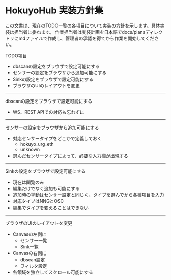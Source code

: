 # HokuyoHub 実装方針集

この文書は、現在のTODO一覧の各項目について実装の方針を示します。具体実装は担当者に委ねます。
作業担当者は実装計画を日本語でdocs/plansディレクトリにmdファイルで作成し、管理者の承認を得てから作業を開始してください。

TODO項目
- dbscanの設定をブラウザで設定可能にする
- センサーの設定をブラウザから追加可能にする
- Sinkの設定をブラウザで設定可能にする
- ブラウザのUIのレイアウトを変更

---

dbscanの設定をブラウザで設定可能にする

- WS、REST APIでの対応も忘れずに

---

センサーの設定をブラウザから追加可能にする

- 対応センサータイプをどこかで定義しておく
    - hokuyo_urg_eth
    - unknown
- 選んだセンサータイプによって、必要な入力欄が出現する

---

Sinkの設定をブラウザで設定可能にする

- 現在は閲覧のみ
- 編集だけでなく追加も可能にする
- 追加時の挙動はセンサー設定と同じく、タイプを選んでから各種項目を入力
- 対応タイプはNNGとOSC
- 編集でタイプを変えることはできない

---

ブラウザのUIのレイアウトを変更

- Canvasの左側に
    - センサー一覧
    - Sink一覧
- Canvasの右側に
    - dbscan設定
    - フィルタ設定
- 各領域を独立してスクロール可能にする